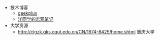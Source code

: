 - 技术博客
	- [geekplux](https://geekplux.com/)
	- [洋同学的宏观笔记](https://zhengceku.fun/)
- 大学资源
	- http://clgzk.qks.cqut.edu.cn/CN/1674-8425/home.shtml  重庆大学